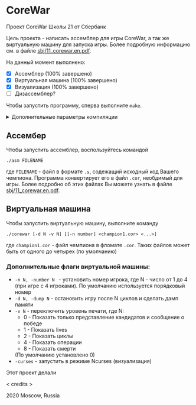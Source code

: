 # CoreWar

Проект CoreWar Школы 21 от Сбербанк

Цель проекта - написать ассемблер для игры CoreWar, а так же виртуальную машину для запуска игры. Более подробную информацию см. в файле [sbj/11_corewar.en.pdf](sbj/11_corewar.en.pdf).

На данный момент выполнено:
- [x] Ассемблер (100% завершено)
- [x] Виртуальная машина (100% завершено)
- [x] Визуализация (100% завершено)
- [ ] Дизассемблер?

Чтобы запустить программу, сперва выполните `make`.    
<details>
 <summary>Дополнительные параметры компиляции</summary>

 <code>make d</code> or <code>make debug</code> or <code>make DEBUGMODE=1</code> - собрать проект в режиме дебага

 <code>make rd</code> or <code>make redebug</code> or <code>make re DEBUGMODE=1</code> - пересобрать проект принудительно в режиме дебага (все файлы будут пересобраны заново)    
</details>

## Ассембер

Чтобы запустить ассемблер, воспользуйтесь командой
```
./asm FILENAME
```
где `FILENAME` - файл в формате `.s`, содежащий исходный код Вашего чемпиона. Программа конвертирует его в файл `.cor`, необдимый для игры. Более подробно об этих файлах Вы можете узнать в файле [sbj/11_corewar.en.pdf](sbj/11_corewar.en.pdf).

## Виртуальная машина

Чтобы запустить виртуальную машину, выполните команду
```
./corewar [-d N -v N] [[-n number] <champion1.cor> <...>]
```
где `champion1.cor` - файл чемпиона в фломате `.cor`. Таких файлов может быть от одного до четырех (по умолчанию)    

### Дополнительные флаги виртуальной машины:

<ul>
 <li><code>-n N, -number N </code> - установить номер игрока, где N - число от 1 до 4 (при игре с 4 игроками). По умолчанию используется порядковый номер</li>
 <li><code>-d N, -dump N</code> - остановить игру после N циклов и сделать дамп памяти</li>
 <li><code>-v N</code> - переключить уровень печати, где N:
 <ul>
  <li>0 - Показать только представление кандидатов и сообщение о победе</li>
  <li>1 - Показать lives</li>
  <li>2 - Показать циклы</li>
  <li>4 - Показать операции</li>
  <li>8 - Показать смерти</li>
 </ul>
 (По умолчанию установлено 0)
</li>
 <li><code>-curses</code> - запустить в режиме Ncurses (визуализация)</li>
</ul>

Этот проект делали   

< credits >

2020 Moscow, Russia